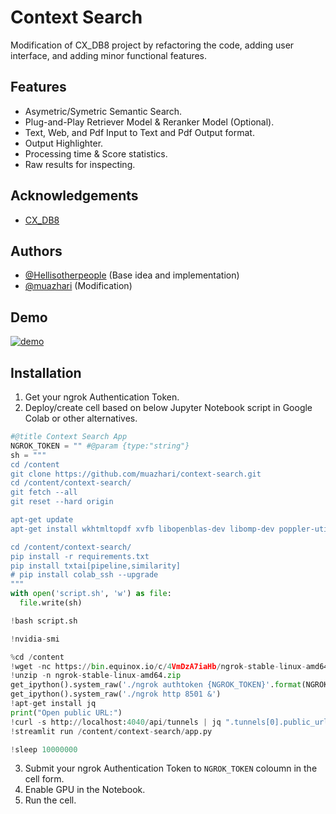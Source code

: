 
# Context Search

Modification of CX_DB8 project by refactoring the code, adding user interface, and adding minor functional features.


## Features

- Asymetric/Symetric Semantic Search.
- Plug-and-Play Retriever Model & Reranker Model (Optional).
- Text, Web, and Pdf Input to Text and Pdf Output format.
- Output Highlighter.
- Processing time & Score statistics.
- Raw results for inspecting.

## Acknowledgements

 - [CX_DB8](https://github.com/Hellisotherpeople/CX_DB8)

## Authors

- [@Hellisotherpeople](https://github.com/Hellisotherpeople) (Base idea and implementation)
- [@muazhari](https://github.com/muazhari) (Modification)

## Demo

[![demo](http://img.youtube.com/vi/bu93G6YesaQ/0.jpg)](http://www.youtube.com/watch?v=bu93G6YesaQ)

## Installation

1. Get your ngrok Authentication Token.
2. Deploy/create cell based on below Jupyter Notebook script in Google Colab or other alternatives.

```python
#@title Context Search App
NGROK_TOKEN = "" #@param {type:"string"} 
sh = """
cd /content
git clone https://github.com/muazhari/context-search.git
cd /content/context-search/
git fetch --all
git reset --hard origin

apt-get update
apt-get install wkhtmltopdf xvfb libopenblas-dev libomp-dev poppler-utils

cd /content/context-search/
pip install -r requirements.txt
pip install txtai[pipeline,similarity]
# pip install colab_ssh --upgrade
"""
with open('script.sh', 'w') as file:
  file.write(sh)

!bash script.sh

!nvidia-smi

%cd /content
!wget -nc https://bin.equinox.io/c/4VmDzA7iaHb/ngrok-stable-linux-amd64.zip
!unzip -n ngrok-stable-linux-amd64.zip 
get_ipython().system_raw('./ngrok authtoken {NGROK_TOKEN}'.format(NGROK_TOKEN=NGROK_TOKEN))
get_ipython().system_raw('./ngrok http 8501 &')
!apt-get install jq
print("Open public URL:")
!curl -s http://localhost:4040/api/tunnels | jq ".tunnels[0].public_url"
!streamlit run /content/context-search/app.py

!sleep 10000000
```

3. Submit your ngrok Authentication Token to `NGROK_TOKEN` coloumn in the cell form.
4. Enable GPU in the Notebook.
5. Run the cell.


    
